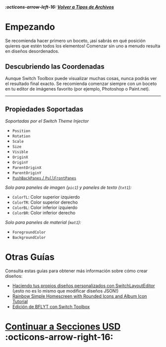 ##### :octicons-arrow-left-16: [Volver a Tipos de Archivos](../filetypes.md)

# Empezando

Se recomienda hacer primero un boceto, ¡así sabrás en qué posición quieres que estén todos los elementos! Comenzar sin uno a menudo resulta en diseños desordenados.

## Descubriendo las Coordenadas

Aunque Switch Toolbox puede visualizar muchas cosas, nunca podrás ver el resultado final exacto. Se recomienda comenzar siempre con un boceto en tu editor de imágenes favorito (por ejemplo, Photoshop o Paint.net).

---

## Propiedades Soportadas

_Soportadas por el Switch Theme Injector_

- `Position`
- `Rotation`
- `Scale`
- `Size`
- `Visible`
- `OriginX`
- `OriginY`
- `ParentOriginX`
- `ParentOriginY`
- [`PushBackPanes` / `PullFrontPanes`](../examples/pull-push-front-back/index.md)

_Solo para paneles de imagen (`pic1`) y paneles de texto (`txt1`):_

- `ColorTL`: Color superior izquierdo
- `ColorTR`: Color superior derecho
- `ColorBL`: Color inferior izquierdo
- `ColorBR`: Color inferior derecho

_Solo para paneles de material (`mat1`):_

- `ForegroundColor`
- `BackgroundColor`

# Otras Guías

Consulta estas guías para obtener más información sobre cómo crear diseños:

- [Haciendo tus propios diseños personalizados con SwitchLayoutEditor](https://github.com/FuryBaguette/SwitchLayoutEditor/wiki) (¡esto no es lo mismo que modificar diseños JSON!)
- [Rainbow Simple Homescreen with Rounded Icons and Album Icon Tutorial](https://www.reddit.com/r/NXThemes/comments/ba5o8i/rainbow_simple_homescreen_with_rounded_icons_and/)
- [Edición de BFLYT con Switch Toolbox](https://github.com/KillzXGaming/Switch-Toolbox/wiki/BFLYT-Editing)

# [Continuar a Secciones USD](usd-sections.md) :octicons-arrow-right-16:
